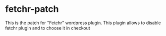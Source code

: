 # fetchr-patch
This is the patch for "Fetchr" wordpress plugin.
This plugin allows to disable fetchr plugin and to choose it in checkout
